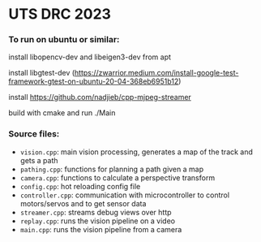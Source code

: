 # UTS DRC 2023


### To run on ubuntu or similar:
install libopencv-dev and libeigen3-dev from apt

install libgtest-dev (https://zwarrior.medium.com/install-google-test-framework-gtest-on-ubuntu-20-04-368eb6951b12)

install https://github.com/nadjieb/cpp-mjpeg-streamer

build with cmake and run ./Main


### Source files:
 - `vision.cpp`: main vision processing, generates a map of the track and gets a path
 - `pathing.cpp`: functions for planning a path given a map
 - `camera.cpp`: functions to calculate a perspective transform
 - `config.cpp`: hot reloading config file
 - `controller.cpp`: communication with microcontroller to control motors/servos and to get sensor data
 - `streamer.cpp`: streams debug views over http
 - `replay.cpp`: runs the vision pipeline on a video
 - `main.cpp`: runs the vision pipeline from a camera
